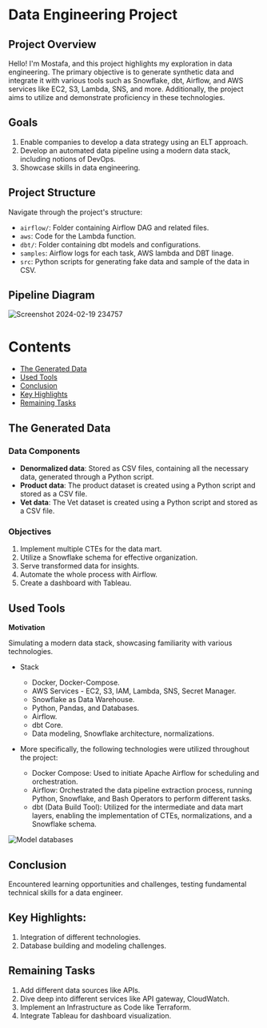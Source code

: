 # Data Engineering Project

## Project Overview

Hello! I'm Mostafa, and this project highlights my exploration in data engineering. The primary objective is to generate synthetic data and integrate it with various tools such as Snowflake, dbt, Airflow, and AWS services like EC2, S3, Lambda, SNS, and more. Additionally, the project aims to utilize and demonstrate proficiency in these technologies.

## Goals

1. Enable companies to develop a data strategy using an ELT approach.
2. Develop an automated data pipeline using a modern data stack, including notions of DevOps.
3. Showcase skills in data engineering.

## Project Structure

Navigate through the project's structure:

- `airflow/`: Folder containing Airflow DAG and related files.
- `aws`: Code for the Lambda function.
- `dbt/`: Folder containing dbt models and configurations.
- `samples`: Airflow logs for each task, AWS lambda and DBT linage.
- `src`: Python scripts for generating fake data and sample of the data in CSV.


## Pipeline Diagram
![Screenshot 2024-02-19 234757](https://github.com/MostafaNabilll/end2end_pipeline/assets/60539423/ba492583-74e3-4877-8437-d2c01494652e)

# Contents

- [The Generated Data](#the-generated-data)
- [Used Tools](#used-tools)
- [Conclusion](#conclusion)
- [Key Highlights](#key-highlights)
- [Remaining Tasks](#remaining-tasks)

## The Generated Data

### Data Components

- **Denormalized data**: Stored as CSV files, containing all the necessary data, generated through a Python script.
- **Product data**: The product dataset is created using a Python script and stored as a CSV file.
- **Vet data**: The Vet dataset is created using a Python script and stored as a CSV file.

### Objectives

1. Implement multiple CTEs for the data mart.
2. Utilize a Snowflake schema for effective organization.
3. Serve transformed data for insights.
4. Automate the whole process with Airflow.
5. Create a dashboard with Tableau.

## Used Tools

**Motivation**

Simulating a modern data stack, showcasing familiarity with various technologies.

- Stack
  - Docker, Docker-Compose.
  - AWS Services - EC2, S3, IAM, Lambda, SNS, Secret Manager.
  - Snowflake as Data Warehouse.
  - Python, Pandas, and Databases.
  - Airflow.
  - dbt Core.
  - Data modeling, Snowflake architecture, normalizations.

- More specifically, the following technologies were utilized throughout the project:
  - Docker Compose: Used to initiate Apache Airflow for scheduling and orchestration.
  - Airflow: Orchestrated the data pipeline extraction process, running Python, Snowflake, and Bash Operators to perform different tasks.
  - dbt (Data Build Tool): Utilized for the intermediate and data mart layers, enabling the implementation of CTEs, normalizations, and a Snowflake schema.

![Model databases](https://github.com/MostafaNabilll/end2end_pipeline/assets/60539423/1374714b-b70e-4a16-999c-d6641df87b78)

## Conclusion

Encountered learning opportunities and challenges, testing fundamental technical skills for a data engineer.

## Key Highlights:

1. Integration of different technologies.
2. Database building and modeling challenges.

## Remaining Tasks

1. Add different data sources like APIs.
2. Dive deep into different services like API gateway, CloudWatch.
3. Implement an Infrastructure as Code like Terraform.
4. Integrate Tableau for dashboard visualization.
